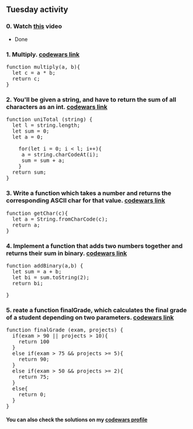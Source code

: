 ## Tuesday activity

### 0. Watch [this](https://www.youtube.com/watch?v=cEBkvm0-rg0) video 
- Done

### 1. Multiply. [codewars link](https://www.codewars.com/kata/50654ddff44f800200000004)
<pre>
function multiply(a, b){
  let c = a * b;
  return c;
}
</pre>

### 2. You'll be given a string, and have to return the sum of all characters as an int. [codewars link](https://www.codewars.com/kata/572b6b2772a38bc1e700007a)
<pre>
function uniTotal (string) {
  let l = string.length;
  let sum = 0; 
  let a = 0;
  
    for(let i = 0; i < l; i++){
     a = string.charCodeAt(i);
     sum = sum + a; 
    }
  return sum;
}
</pre>

### 3. Write a function which takes a number and returns the corresponding ASCII char for that value. [codewars link](https://www.codewars.com/kata/55ad04714f0b468e8200001c)
<pre>
function getChar(c){
  let a = String.fromCharCode(c);
  return a;
}
</pre>

### 4. Implement a function that adds two numbers together and returns their sum in binary. [codewars link](https://www.codewars.com/kata/551f37452ff852b7bd000139)
<pre>
function addBinary(a,b) {
  let sum = a + b;
  let bi = sum.toString(2);
  return bi;

}
</pre>

### 5. reate a function finalGrade, which calculates the final grade of a student depending on two parameters. [codewars link](https://www.codewars.com/kata/5ad0d8356165e63c140014d4) 
<pre>
function finalGrade (exam, projects) {
  if(exam > 90 || projects > 10){
    return 100
  }
  else if(exam > 75 && projects >= 5){
    return 90;
  }
  else if(exam > 50 && projects >= 2){
    return 75;
  }
  else{
    return 0;
  }
}
</pre>

#### You can also check the solutions on my [codewars profile](https://www.codewars.com/users/Erokk15/completed_solutions)